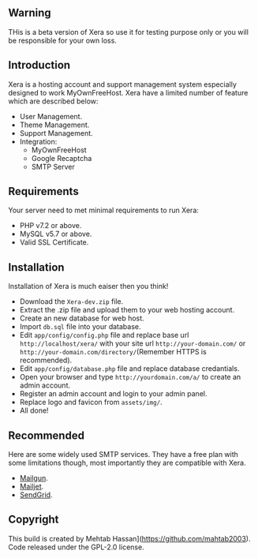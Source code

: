 ## Warning 
THis is a beta version of Xera so use it for testing purpose only or you will be responsible for your own loss.

## Introduction
Xera is a hosting account and support management system especially designed to work MyOwnFreeHost. Xera have a limited number of feature which are described below:
- User Management.
- Theme Management.
- Support Management.
- Integration:
	- MyOwnFreeHost
	- Google Recaptcha
	- SMTP Server

## Requirements
Your server need to met minimal requirements to run Xera:
- PHP v7.2 or above.
- MySQL v5.7 or above.
- Valid SSL Certificate.

## Installation 
Installation of Xera is much eaiser then you think!
- Download the ```Xera-dev.zip``` file. 
- Extract the .zip file and upload them to your web hosting account. 
- Create an new database for web host.
- Import ```db.sql``` file into your database.
- Edit ```app/config/config.php``` file and replace base url ```http://localhost/xera/``` with your site url ```http://your-domain.com/``` or ```http://your-domain.com/directory/```(Remember HTTPS is recommended).
- Edit ```app/config/database.php``` file and replace database credantials.
- Open your browser and type ```http://yourdomain.com/a/``` to create an admin account. 
- Register an admin account and login to your admin panel. 
- Replace logo and favicon from ```assets/img/```.
- All done! 

## Recommended
Here are some widely used SMTP services. They have a free plan with some limitations though, most importantly they are compatible with Xera.
- [Mailgun](https://www.mailgun.com/).
- [Mailjet](https://mailjet.com/).
- [SendGrid](https://sendgrid.com/free/).

## Copyright
This build is created by Mehtab Hassan](https://github.com/mahtab2003). Code released under the GPL-2.0 license.
